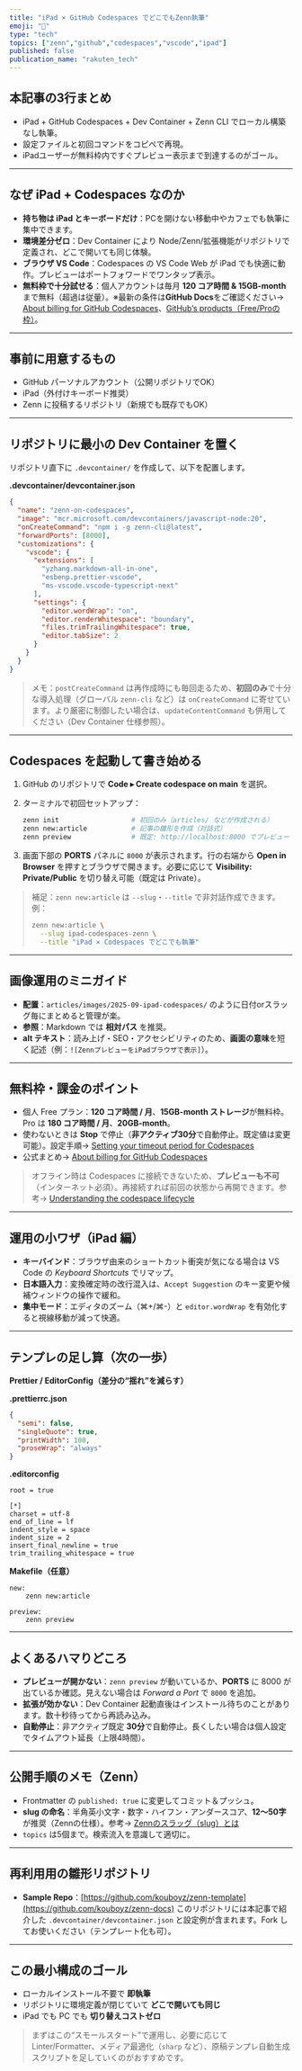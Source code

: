 ```yaml
---
title: "iPad × GitHub Codespaces でどこでもZenn執筆"
emoji: "📝"
type: "tech"
topics: ["zenn","github","codespaces","vscode","ipad"]
published: false
publication_name: "rakuten_tech"
---
```


## 本記事の3行まとめ
* iPad + GitHub Codespaces + Dev Container + Zenn CLI でローカル構築なし執筆。
* 設定ファイルと初回コマンドをコピペで再現。
* iPadユーザーが無料枠内ですぐプレビュー表示まで到達するのがゴール。

---

## なぜ iPad + Codespaces なのか

* **持ち物は iPad とキーボードだけ**：PCを開けない移動中やカフェでも執筆に集中できます。
* **環境差分ゼロ**：Dev Container により Node/Zenn/拡張機能がリポジトリで定義され、どこで開いても同じ体験。
* **ブラウザ VS Code**：Codespaces の VS Code Web が iPad でも快適に動作。プレビューはポートフォワードでワンタップ表示。
* **無料枠で十分試せる**：個人アカウントは毎月 **120 コア時間 & 15GB-month** まで無料（超過は従量）。※最新の条件は**GitHub Docs**をご確認ください→ [About billing for GitHub Codespaces](https://docs.github.com/en/billing/managing-billing-for-your-products/about-billing-for-github-codespaces)、[GitHub’s products（Free/Proの枠）](https://docs.github.com/get-started/learning-about-github/githubs-products)。

---

## 事前に用意するもの

* GitHub パーソナルアカウント（公開リポジトリでOK）
* iPad（外付けキーボード推奨）
* Zenn に投稿するリポジトリ（新規でも既存でもOK）

---

## リポジトリに最小の Dev Container を置く

リポジトリ直下に `.devcontainer/` を作成して、以下を配置します。

**.devcontainer/devcontainer.json**

```json
{
  "name": "zenn-on-codespaces",
  "image": "mcr.microsoft.com/devcontainers/javascript-node:20",
  "onCreateCommand": "npm i -g zenn-cli@latest",
  "forwardPorts": [8000],
  "customizations": {
    "vscode": {
      "extensions": [
        "yzhang.markdown-all-in-one",
        "esbenp.prettier-vscode",
        "ms-vscode.vscode-typescript-next"
      ],
      "settings": {
        "editor.wordWrap": "on",
        "editor.renderWhitespace": "boundary",
        "files.trimTrailingWhitespace": true,
        "editor.tabSize": 2
      }
    }
  }
}
```

> メモ：`postCreateCommand` は再作成時にも毎回走るため、**初回のみ**で十分な導入処理（グローバル `zenn-cli` など）は `onCreateCommand` に寄せています。より厳密に制御したい場合は、`updateContentCommand` も併用してください（Dev Container 仕様参照）。

---

## Codespaces を起動して書き始める

1. GitHub のリポジトリで **Code ▸ Create codespace on main** を選択。
2. ターミナルで初回セットアップ：

   ```bash
   zenn init                  # 初回のみ（articles/ などが作成される）
   zenn new:article           # 記事の雛形を作成（対話式）
   zenn preview               # 既定: http://localhost:8000 でプレビュー
   ```
3. 画面下部の **PORTS** パネルに `8000` が表示されます。行の右端から **Open in Browser** を押すとブラウザで開きます。必要に応じて **Visibility: Private/Public** を切り替え可能（既定は Private）。

> 補足：`zenn new:article` は `--slug`・`--title` で非対話作成できます。例：
>
> ```bash
> zenn new:article \
>   --slug ipad-codespaces-zenn \
>   --title "iPad × Codespaces でどこでも執筆"
> ```

---

## 画像運用のミニガイド

* **配置**：`articles/images/2025-09-ipad-codespaces/` のように日付orスラッグ毎にまとめると管理が楽。
* **参照**：Markdown では **相対パス** を推奨。
* **alt テキスト**：読み上げ・SEO・アクセシビリティのため、**画面の意味**を短く記述（例：`![ZennプレビューをiPadブラウザで表示]`）。

---

## 無料枠・課金のポイント

* 個人 Free プラン：**120 コア時間 / 月**、**15GB-month ストレージ**が無料枠。Pro は **180 コア時間 / 月**、**20GB-month**。
* 使わないときは **Stop** で停止（**非アクティブ30分**で自動停止。既定値は変更可能）。設定手順→ [Setting your timeout period for Codespaces](https://docs.github.com/en/codespaces/setting-your-user-preferences/setting-your-timeout-period-for-github-codespaces)
* 公式まとめ→ [About billing for GitHub Codespaces](https://docs.github.com/en/billing/managing-billing-for-your-products/about-billing-for-github-codespaces)

> オフライン時は Codespaces に接続できないため、**プレビューも不可**（インターネット必須）。再接続すれば前回の状態から再開できます。参考→ [Understanding the codespace lifecycle](https://docs.github.com/en/codespaces/about-codespaces/understanding-the-codespace-lifecycle)

---

## 運用の小ワザ（iPad 編）

* **キーバインド**：ブラウザ由来のショートカット衝突が気になる場合は VS Code の *Keyboard Shortcuts* でリマップ。
* **日本語入力**：変換確定時の改行混入は、`Accept Suggestion` のキー変更や候補ウィンドウの操作で緩和。
* **集中モード**：エディタのズーム（⌘+/⌘-）と `editor.wordWrap` を有効化すると視線移動が減って快適。

---

## テンプレの足し算（次の一歩）

**Prettier / EditorConfig（差分の“揺れ”を減らす）**

**.prettierrc.json**

```json
{
  "semi": false,
  "singleQuote": true,
  "printWidth": 100,
  "proseWrap": "always"
}
```

**.editorconfig**

```
root = true

[*]
charset = utf-8
end_of_line = lf
indent_style = space
indent_size = 2
insert_final_newline = true
trim_trailing_whitespace = true
```

**Makefile（任意）**

```make
new:
	zenn new:article

preview:
	zenn preview
```

---

## よくあるハマりどころ

* **プレビューが開かない**：`zenn preview` が動いているか、**PORTS** に 8000 が出ているか確認。見えない場合は *Forward a Port* で `8000` を追加。
* **拡張が効かない**：Dev Container 起動直後はインストール待ちのことがあります。数十秒待ってから再読み込み。
* **自動停止**：非アクティブ既定 **30分**で自動停止。長くしたい場合は個人設定でタイムアウト延長（上限4時間）。

---

## 公開手順のメモ（Zenn）

* Frontmatter の `published: true` に変更してコミット＆プッシュ。
* **slug の命名**：半角英小文字・数字・ハイフン・アンダースコア、**12〜50字**が推奨（Zennの仕様）。参考→ [Zennのスラッグ（slug）とは](https://zenn.dev/zenn/articles/what-is-slug)
* `topics` は5個まで。検索流入を意識して適切に。

---

## 再利用用の雛形リポジトリ

* **Sample Repo**：[https://github.com/kouboyz/zenn-template](https://github.com/kouboyz/zenn-docs)
  このリポジトリには本記事で紹介した `.devcontainer/devcontainer.json` と設定例が含まれます。Fork してお使いください（テンプレート化も可）。

---

## この最小構成のゴール

* ローカルインストール不要で **即執筆**
* リポジトリに環境定義が閉じていて **どこで開いても同じ**
* iPad でも PC でも **切り替えコストゼロ**

> まずはこの“スモールスタート”で運用し、必要に応じて Linter/Formatter、メディア最適化（`sharp` など）、原稿テンプレ自動生成スクリプトを足していくのがおすすめです。